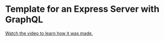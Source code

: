 # Template for an Express Server with GraphQL

[Watch the video to learn how it was made.](https://youtu.be/HRBNeERE5PU)
